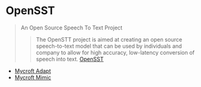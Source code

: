 OpenSST
==

> An Open Source Speech To Text Project
> > The OpenSTT project is aimed at creating an open source speech-to-text model that can be used by individuals and company to allow for high accuracy, low-latency conversion of speech into text. [OpenSST](https://openstt.org/)

- [Mycroft Adapt](https://adapt.mycroft.ai/)
- [Mycroft Mimic](https://mimic.mycroft.ai)


